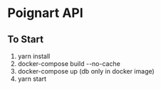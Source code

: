 # Poignart API

## To Start

1. yarn install
2. docker-compose build --no-cache
3. docker-compose up (db only in docker image)
4. yarn start

